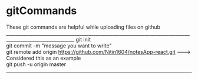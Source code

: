# gitCommands                                                                                                                                                                             
These git commands are helpful while uploading files on github                                                                                                                       ___________________________________________________________________________________________________________ 
git init  
git commit -m "message you want to write"               
git remote add origin https://github.com/Nitin1604/notesApp-react.git ---> Considered this as an example  
git push -u origin master    
____________________________________________________________________________________________________________
